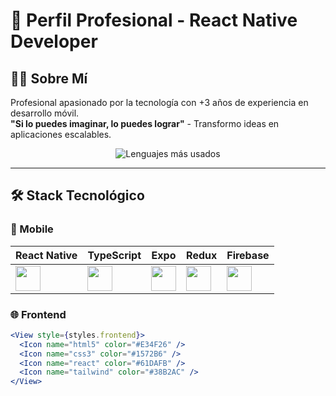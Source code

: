 # 🚀 Perfil Profesional - React Native Developer

## 👨‍💻 Sobre Mí  
Profesional apasionado por la tecnología con +3 años de experiencia en desarrollo móvil.  
**"Si lo puedes imaginar, lo puedes lograr"** - Transformo ideas en aplicaciones escalables.  

<p align="center">
  <img src="https://github-readme-stats.vercel.app/api/top-langs/?username=tuusuario&layout=compact&theme=radical" alt="Lenguajes más usados"/>
</p>

---

## 🛠 Stack Tecnológico  

### 📱 Mobile  
| React Native | TypeScript | Expo | Redux | Firebase |
|-------------|------------|------|-------|----------|
| <img src="https://cdn-icons-png.flaticon.com/512/1126/1126012.png" width=40> | <img src="https://cdn-icons-png.flaticon.com/512/5968/5968381.png" width=40> | <img src="https://cdn.iconscout.com/icon/free/png-256/expo-3628621-3030240.png" width=40> | <img src="https://cdn-icons-png.flaticon.com/512/1183/1183672.png" width=40> | <img src="https://cdn-icons-png.flaticon.com/512/5968/5968381.png" width=40> |

### 🌐 Frontend  
```jsx
<View style={styles.frontend}>
  <Icon name="html5" color="#E34F26" />
  <Icon name="css3" color="#1572B6" />
  <Icon name="react" color="#61DAFB" />
  <Icon name="tailwind" color="#38B2AC" />
</View>
